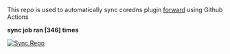 This repo is used to automatically sync coredns plugin [forward](https://github.com/QZLin/forward) using Github Actions

**sync job ran [346] times**

[![Sync Repo](https://github.com/QZLin/coredns-extract/actions/workflows/sync.yaml/badge.svg)](https://github.com/QZLin/coredns-extract/actions/workflows/sync.yaml)
